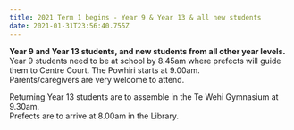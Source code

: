 ```yaml
---
title: 2021 Term 1 begins - Year 9 & Year 13 & all new students
date: 2021-01-31T23:56:40.755Z
---
```

**Year 9 and Year 13 students, and new students from all other year levels.**  
Year 9 students need to be at school by 8.45am where prefects will guide them to Centre Court. The Powhiri starts at 9.00am.  
Parents/caregivers are very welcome to attend.  

Returning Year 13 students are to assemble in the Te Wehi Gymnasium at 9.30am.  
Prefects are to arrive at 8.00am in the Library.


